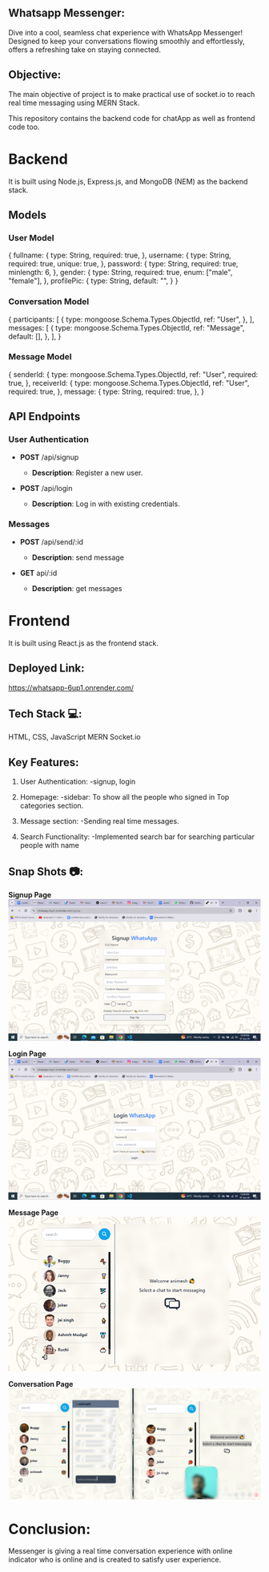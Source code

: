 ## Whatsapp Messenger:
Dive into a cool, seamless chat experience with WhatsApp Messenger! Designed to keep your conversations flowing smoothly and effortlessly, offers a refreshing take on staying connected.

## Objective:
The main objective of project is to make practical use of socket.io to reach real time messaging using MERN Stack.

This repository contains the backend code for chatApp as well as frontend code too.

# Backend
It is built using Node.js, Express.js, and MongoDB (NEM) as the backend stack.

## Models

### User Model

{
    fullname: {
      type: String,
      required: true,
    },
    username: {
      type: String,
      required: true,
      unique: true,
    },
    password: {
      type: String,
      required: true,
      minlength: 6,
    },
    gender: {
      type: String,
      required: true,
      enum: ["male", "female"],
    },
    profilePic: {
      type: String,
      default: "",
    }
}

### Conversation Model
{
    participants: [
      {
        type: mongoose.Schema.Types.ObjectId,
        ref: "User",
      },
    ],
    messages: [
      {
        type: mongoose.Schema.Types.ObjectId,
        ref: "Message",
        default: [],
      },
    ],
}

### Message Model
{
    senderId: {
      type: mongoose.Schema.Types.ObjectId,
      ref: "User",
      required: true,
    },
    receiverId: {
      type: mongoose.Schema.Types.ObjectId,
      ref: "User",
      required: true,
    },
    message: {
      type: String,
      required: true,
    },
}

## API Endpoints

### User Authentication

- **POST** /api/signup

  - **Description**: Register a new user.
  

- **POST** /api/login

  - **Description**: Log in with existing credentials.
  

### Messages

- **POST** /api/send/:id

  - **Description**: send message


- **GET** api/:id

  - **Description**: get messages
 


# Frontend
It is built using React.js as the frontend stack.


## Deployed Link:

https://whatsapp-6up1.onrender.com/

## Tech Stack 💻:

HTML, CSS, JavaScript
MERN
Socket.io


## Key Features:
1. User Authentication:
-signup, login

2. Homepage:
-sidebar: To show all the people who signed in
Top categories section.
3. Message section:
-Sending real time messages.

4. Search Functionality:
-Implemented search bar for searching particular people with name


## Snap Shots 📷:

**Signup Page**
![alt text](https://github.com/Animesh-2/chat-app/blob/main/frontend/public/signup.png)

**Login Page**
![alt text](https://github.com/Animesh-2/chat-app/blob/main/frontend/public/login.png)

**Message Page**
![alt text](https://github.com/Animesh-2/chat-app/blob/main/frontend/public/message.png)

**Conversation Page**
![alt text](https://github.com/Animesh-2/chat-app/blob/main/frontend/public/conversation.png)


# Conclusion: 
Messenger is giving a real time conversation experience with online indicator who is online and is created to satisfy user experience.

